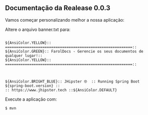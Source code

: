 ## Documentação da Realease 0.0.3

Vamos começar personalizando melhor a nossa aplicação:

Altere o arquivo banner.txt para:

```

${AnsiColor.YELLOW}:: ==========================================================::
${AnsiColor.GREEN}:: FarolDocs - Gerencie os seus documentos de qualquer lugar!:: 
${AnsiColor.YELLOW}:: ==========================================================::



${AnsiColor.BRIGHT_BLUE}:: JHipster 🤓  :: Running Spring Boot ${spring-boot.version} ::
:: https://www.jhipster.tech ::${AnsiColor.DEFAULT}

```

Execute a aplicação com:

```
$ mvn 
```

